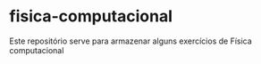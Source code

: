 # fisica-computacional
Este repositório serve para armazenar alguns exercícios de Física computacional 
